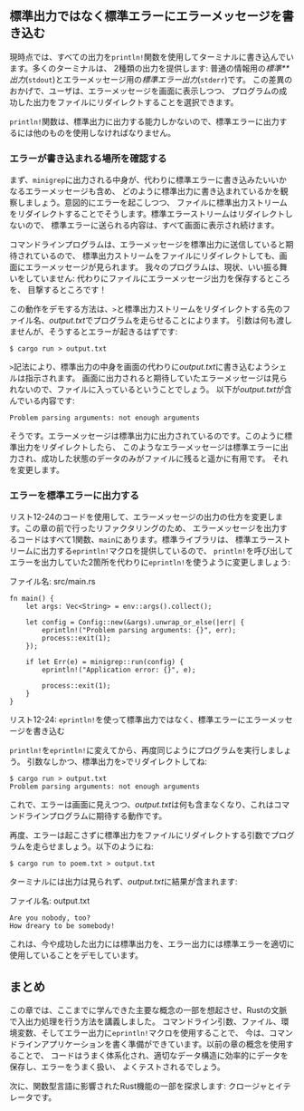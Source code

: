 <!-- ## Writing Error Messages to Standard Error Instead of Standard Output -->

## 標準出力ではなく標準エラーにエラーメッセージを書き込む

<!-- At the moment we’re writing all of our output to the terminal using the -->
<!-- `println!` function. Most terminals provide two kinds of output: *standard -->
<!-- out**put* (`stdout`) for general information and *standard error* (`stderr`) -->
<!-- for error messages. This distinction enables users to choose to direct the -->
<!-- successful output of a program to a file but still print error messages to the -->
<!-- screen. -->

現時点では、すべての出力を`println!`関数を使用してターミナルに書き込んでいます。多くのターミナルは、
2種類の出力を提供します: 普通の情報用の*標準**出力*(`stdout`)とエラーメッセージ用の*標準エラー出力*(`stderr`)です。
この差異のおかげで、ユーザは、エラーメッセージを画面に表示しつつ、
プログラムの成功した出力をファイルにリダイレクトすることを選択できます。

<!-- The `println!` function is only capable of printing to standard output, so we -->
<!-- have to use something else to print to standard error. -->

`println!`関数は、標準出力に出力する能力しかないので、標準エラーに出力するには他のものを使用しなければなりません。

<!-- ### Checking Where Errors Are Written to -->

### エラーが書き込まれる場所を確認する

<!-- First, let’s observe how the content printed by `minigrep` is currently being -->
<!-- written to standard output, including any error messages we want to write to -->
<!-- standard error instead. We’ll do that by redirecting the standard output stream -->
<!-- to a file while also intentionally causing an error. We won’t redirect the -->
<!-- standard error stream, so any content sent to standard error will continue to -->
<!-- display on the screen. -->

まず、`minigrep`に出力される中身が、代わりに標準エラーに書き込みたいいかなるエラーメッセージも含め、
どのように標準出力に書き込まれているかを観察しましょう。意図的にエラーを起こしつつ、
ファイルに標準出力ストリームをリダイレクトすることでそうします。標準エラーストリームはリダイレクトしないので、
標準エラーに送られる内容は、すべて画面に表示され続けます。

<!-- Command line programs are expected to send error messages to the standard error -->
<!-- stream so we can still see error messages on the screen even if we redirect the -->
<!-- standard output stream to a file. Our program is not currently well-behaved: -->
<!-- we’re about to see that it saves the error message output to a file instead! -->

コマンドラインプログラムは、エラーメッセージを標準出力に送信していると期待されているので、
標準出力ストリームをファイルにリダイレクトしても、画面にエラーメッセージが見られます。
我々のプログラムは、現状、いい振る舞いをしていません: 代わりにファイルにエラーメッセージ出力を保存するところを、
目撃するところです！

<!-- The way to demonstrate this behavior is by running the program with `>` and the -->
<!-- filename, *output.txt*, that we want to redirect the standard output stream to. -->
<!-- We won’t pass any arguments, which should cause an error: -->

この動作をデモする方法は、`>`と標準出力ストリームをリダイレクトする先のファイル名、*output.txt*でプログラムを走らせることによります。
引数は何も渡しませんが、そうするとエラーが起きるはずです:

```text
$ cargo run > output.txt
```

<!-- The `>` syntax tells the shell to write the contents of standard output to -->
<!-- *output.txt* instead of the screen. We didn’t see the error message we were -->
<!-- expecting printed on the screen, so that means it must have ended up in the -->
<!-- file. This is what *output.txt* contains: -->

`>`記法により、標準出力の中身を画面の代わりに*output.txt*に書き込むようシェルは指示されます。
画面に出力されると期待していたエラーメッセージは見られないので、ファイルに入っているということでしょう。
以下が*output.txt*が含んでいる内容です:

```text
Problem parsing arguments: not enough arguments
```

<!-- Yup, our error message is being printed to standard output. It’s much more -->
<!-- useful for error messages like this to be printed to standard error and have -->
<!-- only data from a successful run end up in the file when we redirect standard -->
<!-- output this way. We’ll change that. -->

そうです。エラーメッセージは標準出力に出力されているのです。このように標準出力をリダイレクトしたら、
このようなエラーメッセージは標準エラーに出力され、成功した状態のデータのみがファイルに残ると遥かに有用です。
それを変更します。

<!-- ### Printing Errors to Standard Error -->

### エラーを標準エラーに出力する

<!-- We’ll use the code in Listing 12-24 to change how error messages are printed. -->
<!-- Because of the refactoring we did earlier in this chapter, all the code that -->
<!-- prints error messages is in one function, `main`. The standard library provides -->
<!-- the `eprintln!` macro that prints to the standard error stream, so let’s change -->
<!-- the two places we were calling `println!` to print errors to use `eprintln!` -->
<!-- instead: -->

リスト12-24のコードを使用して、エラーメッセージの出力の仕方を変更します。この章の前で行ったリファクタリングのため、
エラーメッセージを出力するコードはすべて1関数、`main`にあります。標準ライブラリは、
標準エラーストリームに出力する`eprintln!`マクロを提供しているので、
`println!`を呼び出してエラーを出力していた2箇所を代わりに`eprintln!`を使うように変更しましょう:

<!-- <span class="filename">Filename: src/main.rs</span> -->

<span class="filename">ファイル名: src/main.rs</span>

```rust,ignore
fn main() {
    let args: Vec<String> = env::args().collect();

    let config = Config::new(&args).unwrap_or_else(|err| {
        eprintln!("Problem parsing arguments: {}", err);
        process::exit(1);
    });

    if let Err(e) = minigrep::run(config) {
        eprintln!("Application error: {}", e);

        process::exit(1);
    }
}
```

<!-- <span class="caption">Listing 12-24: Writing error messages to standard error -->
<!-- instead of standard output using `eprintln!`</span> -->

<span class="caption">リスト12-24: `eprintln!`を使って標準出力ではなく、標準エラーにエラーメッセージを書き込む</span>

<!-- After changing `println!` to `eprintln!`, let’s run the program again in the -->
<!-- same way, without any arguments and redirecting standard output with `>`: -->

`println!`を`eprintln!`に変えてから、再度同じようにプログラムを実行しましょう。
引数なしかつ、標準出力を`>`でリダイレクトしてね:

```text
$ cargo run > output.txt
Problem parsing arguments: not enough arguments
```

<!-- Now we see the error onscreen and *output.txt* contains nothing, which is the -->
<!-- behavior we expect of command line programs. -->

これで、エラーは画面に見えつつ、*output.txt*は何も含まなくなり、これはコマンドラインプログラムに期待する動作です。

<!-- Let’s run the program again with arguments that don’t cause an error but still -->
<!-- redirect standard output to a file, like so: -->

再度、エラーは起こさずに標準出力をファイルにリダイレクトする引数でプログラムを走らせましょう。以下のようにね:

```text
$ cargo run to poem.txt > output.txt
```

<!-- We won’t see any output to the terminal, and *output.txt* will contain our -->
<!-- results: -->

ターミナルには出力は見られず、*output.txt*に結果が含まれます:

<!-- <span class="filename">Filename: output.txt</span> -->

<span class="filename">ファイル名: output.txt</span>

```text
Are you nobody, too?
How dreary to be somebody!
```

<!-- This demonstrates that we’re now using standard output for successful output -->
<!-- and standard error for error output as appropriate. -->

これは、今や成功した出力には標準出力を、エラー出力には標準エラーを適切に使用していることをデモしています。

<!-- ## Summary -->

## まとめ

<!-- In this chapter, we’ve recapped some of the major concepts you’ve learned so -->
<!-- far and covered how to do common I/O operations in a Rust context. By using -->
<!-- command line arguments, files, environment variables, and the `eprintln!` macro -->
<!-- for printing errors, you’re now prepared to write command line applications. By -->
<!-- using the concepts in previous chapters, your code will be well organized, -->
<!-- store data effectively in the appropriate data structures, handle errors -->
<!-- nicely, and be well tested. -->

この章では、ここまでに学んできた主要な概念の一部を想起させ、Rustの文脈で入出力処理を行う方法を講義しました。
コマンドライン引数、ファイル、環境変数、そしてエラー出力に`eprintln!`マクロを使用することで、
今は、コマンドラインアプリケーションを書く準備ができています。以前の章の概念を使用することで、
コードはうまく体系化され、適切なデータ構造に効率的にデータを保存し、エラーをうまく扱い、
よくテストされるでしょう。

<!-- Next, we’ll explore some Rust features that were influenced by functional -->
<!-- languages: closures and iterators. -->

次に、関数型言語に影響されたRust機能の一部を探求します: クロージャとイテレータです。
